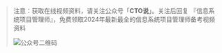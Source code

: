 > 注意：获取在线视频资料，请关注公众号「**CTO说**」。关注后回复  『信息系统项目管理师』，免费领取2024年最新最全的信息系统项目管理师备考视频资料
>  
> ![公众号二维码](https://chaidingoss.oss-cn-hangzhou.aliyuncs.com/qrcode.jpg)
